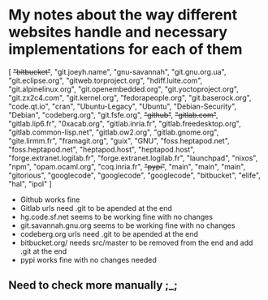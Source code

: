 # My notes about the way different websites handle and necessary implementations for each of them


[
    ~~"bitbucket"~~,
    "git.joeyh.name",
    "gnu-savannah",
    "git.gnu.org.ua",
    "git.eclipse.org",
    "gitweb.torproject.org",
    "hdiff.luite.com",
    "git.alpinelinux.org",
    "git.openembedded.org",
    "git.yoctoproject.org",
    "git.zx2c4.com",
    "git.kernel.org",
    "fedorapeople.org",
    "git.baserock.org",
    "code.qt.io",
    "cran",
    "Ubuntu-Legacy",
    "Ubuntu",
    "Debian-Security",
    "Debian",
    "codeberg.org",
    "git.fsfe.org",
    ~~"github"~~,
    ~~"gitlab.com"~~,
    "gitlab.lip6.fr",
    "0xacab.org",
    "gitlab.inria.fr",
    "gitlab.freedesktop.org",
    "gitlab.common-lisp.net",
    "gitlab.ow2.org",
    "gitlab.gnome.org",
    "gite.lirmm.fr",
    "framagit.org",
    "guix",
    "GNU",
    "foss.heptapod.net",
    "foss.heptapod.net",
    "heptapod.host",
    "heptapod.host",
    "forge.extranet.logilab.fr",
    "forge.extranet.logilab.fr",
    "launchpad",
    "nixos",
    "npm",
    "opam.ocaml.org",
    "coq.inria.fr",
    ~~"pypi"~~,
    "main",
    "main",
    "main",
    "gitorious",
    "googlecode",
    "googlecode",
    "googlecode",
    "bitbucket",
    "elife",
    "hal",
    "ipol"
]


- Github works fine
- Gitlab urls need .git to be apended at the end
- hg.code.sf.net seems to be working fine with no changes
- git.savannah.gnu.org seems to be working fine with no changes
- codeberg.org urls need .git to be apended at the end
- bitbucket.org/ needs src/master to be removed from the end and add .git at the end
- pypi works fine with no changes needed


##  Need to check more manually ;_;